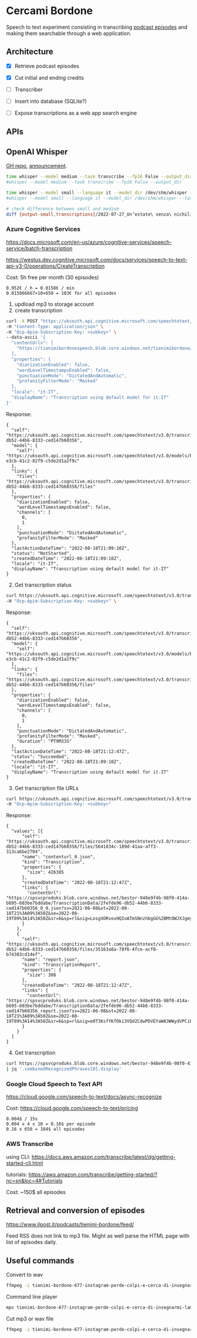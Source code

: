 # Cercami Bordone

Speech to text experiment consisting in transcribing [podcast episodes][tb] and making them
searchable through a web application.

## Architecture

-[x] Retrieve podcast episodes
-[x] Cut initial and ending credits
-[ ] Transcriber
-[ ] Insert into database (SQLite?)
-[ ] Expose transcriptions as a web app search engine


## APIs

## OpenAI Whisper

[GH repo](https://github.com/openai/whisper), [announcement](https://openai.com/blog/whisper/).

```bash
time whisper --model medium --task transcribe --fp16 False --output_dir transcriptions episodes-cut/2022-07-27_Un’estate\ senza\ nichilismo,\ senza\ Temptation\ Island.mp3
#whisper --model medium --task transcribe --fp16 False --output_dir    38587.67s user 428.06s system 392% cpu 2:45:44.79 total

time whisper --model small --language it --model_dir /dev/shm/whisper --task transcribe --fp16 False --output_dir output-small episodes-cut/2022-07-27_Un’estate\ senza\ nichilismo,\ senza\ Temptation\ Island.mp3
#whisper --model small --language it --model_dir /dev/shm/whisper --task        11400.85s user 47.84s system 397% cpu 48:02.13 total

# check difference between small and medium
diff {output-small,transcriptions}/2022-07-27_Un’estate\ senza\ nichilismo,\ senza\ Temptation\ Island.mp3.txt
```

### Azure Cognitive Services

https://docs.microsoft.com/en-us/azure/cognitive-services/speech-service/batch-transcription

https://westus.dev.cognitive.microsoft.com/docs/services/speech-to-text-api-v3-0/operations/CreateTranscription

Cost: 5h free per month (30 episodes)
```
0.952€ / h = 0.0158€ / min
0.015866667×10×650 = 103€ for all episodes
```

1. updload mp3 to storage account
2. create transcription
```bash
curl -X POST "https://uksouth.api.cognitive.microsoft.com/speechtotext/v3.0/transcriptions" \
-H "Content-Type: application/json" \
-H "Ocp-Apim-Subscription-Key: <subkey>" \
--data-ascii '{
  "contentUrls": [
    "https://tienimibordonespeech.blob.core.windows.net/tienimibordone/2022-07-28_Instagram perde colpi e cerca di insegnarmi l’amore.mp3"
  ],
  "properties": {
    "diarizationEnabled": false,
    "wordLevelTimestampsEnabled": false,
    "punctuationMode": "DictatedAndAutomatic",
    "profanityFilterMode": "Masked"
  },
  "locale": "it-IT",
  "displayName": "Transcription using default model for it-IT"
}'
```
Response:
```
{
  "self": "https://uksouth.api.cognitive.microsoft.com/speechtotext/v3.0/transcriptions/2fefde96-db52-44b6-8333-ced147b60356",
  "model": {
    "self": "https://uksouth.api.cognitive.microsoft.com/speechtotext/v3.0/models/base/bc7665d4-e3cb-41c2-82f9-c5de2d1a2f9c"
  },
  "links": {
    "files": "https://uksouth.api.cognitive.microsoft.com/speechtotext/v3.0/transcriptions/2fefde96-db52-44b6-8333-ced147b60356/files"
  },
  "properties": {
    "diarizationEnabled": false,
    "wordLevelTimestampsEnabled": false,
    "channels": [
      0,
      1
    ],
    "punctuationMode": "DictatedAndAutomatic",
    "profanityFilterMode": "Masked"
  },
  "lastActionDateTime": "2022-08-18T21:09:10Z",
  "status": "NotStarted",
  "createdDateTime": "2022-08-18T21:09:10Z",
  "locale": "it-IT",
  "displayName": "Transcription using default model for it-IT"
}
```
2. Get transcription status
```bash
curl https://uksouth.api.cognitive.microsoft.com/speechtotext/v3.0/transcriptions/2fefde96-db52-44b6-8333-ced147b60356 \
-H "Ocp-Apim-Subscription-Key: <subkey>" \
```
Response:
```
{
  "self": "https://uksouth.api.cognitive.microsoft.com/speechtotext/v3.0/transcriptions/2fefde96-db52-44b6-8333-ced147b60356",
  "model": {
    "self": "https://uksouth.api.cognitive.microsoft.com/speechtotext/v3.0/models/base/bc7665d4-e3cb-41c2-82f9-c5de2d1a2f9c"
  },
  "links": {
    "files": "https://uksouth.api.cognitive.microsoft.com/speechtotext/v3.0/transcriptions/2fefde96-db52-44b6-8333-ced147b60356/files"
  },
  "properties": {
    "diarizationEnabled": false,
    "wordLevelTimestampsEnabled": false,
    "channels": [
      0,
      1
    ],
    "punctuationMode": "DictatedAndAutomatic",
    "profanityFilterMode": "Masked",
    "duration": "PT9M33S"
  },
  "lastActionDateTime": "2022-08-18T21:12:47Z",
  "status": "Succeeded",
  "createdDateTime": "2022-08-18T21:09:10Z",
  "locale": "it-IT",
  "displayName": "Transcription using default model for it-IT"
}
```
3. Get transcription file URLs
```bash
curl https://uksouth.api.cognitive.microsoft.com/speechtotext/v3.0/transcriptions/2fefde96-db52-44b6-8333-ced147b60356/files
-H "Ocp-Apim-Subscription-Key: <subkey>"
```
Response:
```
{
  "values": [{
      "self": "https://uksouth.api.cognitive.microsoft.com/speechtotext/v3.0/transcriptions/2fefde96-db52-44b6-8333-ced147b60356/files/5641834c-109d-41aa-aff3-313ca6be2704",
      "name": "contenturl_0.json",
      "kind": "Transcription",
      "properties": {
        "size": 426385
      },
      "createdDateTime": "2022-08-18T21:12:47Z",
      "links": {
        "contentUrl": "https://spsvcproduks.blob.core.windows.net/bestor-948e9f4b-98f0-414a-b695-603be7bddabe/TranscriptionData/2fefde96-db52-44b6-8333-ced147b60356_0_0.json?sv=2021-06-08&st=2022-08-18T21%3A09%3A50Z&se=2022-08-19T09%3A14%3A50Z&sr=b&sp=rl&sig=LosgXORvovHQIoATmSNnzhbgGG%2BMtOWJXJgmymMJ%2FZA%3D"
      }
    },
    {
      "self": "https://uksouth.api.cognitive.microsoft.com/speechtotext/v3.0/transcriptions/2fefde96-db52-44b6-8333-ced147b60356/files/35163a8a-78f6-4fce-acf0-b74383cd14ef",
      "name": "report.json",
      "kind": "TranscriptionReport",
      "properties": {
        "size": 308
      },
      "createdDateTime": "2022-08-18T21:12:47Z",
      "links": {
        "contentUrl": "https://spsvcproduks.blob.core.windows.net/bestor-948e9f4b-98f0-414a-b695-603be7bddabe/TranscriptionData/2fefde96-db52-44b6-8333-ced147b60356_report.json?sv=2021-06-08&st=2022-08-18T21%3A09%3A50Z&se=2022-08-19T09%3A14%3A50Z&sr=b&sp=rl&sig=e0T3KsfYKfDki3VQd2CdwPDVEYaWA3WWydVPCiKKrFI%3D"
      }
    }
  ]
}
```
4. Get transcription
```bash
curl https://spsvcproduks.blob.core.windows.net/bestor-948e9f4b-98f0-414a-b695-603be7bddabe/TranscriptionData/2fefde96-db52-44b6-8333-ced147b60356_0_0.json?sv=2021-06-08&st=2022-08-18T21%3A09%3A50Z&se=2022-08-19T09%3A14%3A50Z&sr=b&sp=rl&sig=LosgXORvovHQIoATmSNnzhbgGG%2BMtOWJXJgmymMJ%2FZA%3D
| jq '.combinedRecognizedPhrases[0].display'
```


### Google Cloud Speech to Text API

https://cloud.google.com/speech-to-text/docs/async-recognize

Cost: https://cloud.google.com/speech-to-text/pricing

```
0.004$ / 15s
0.004 x 4 x 10 = 0.16$ per episode
0.16 x 650 = 104$ all episodes
```

### AWS Transcribe

using CLI: https://docs.aws.amazon.com/transcribe/latest/dg/getting-started-cli.html

tutorials: https://aws.amazon.com/transcribe/getting-started/?nc=sn&loc=4#Tutorials

Cost: ~150$ all episodes


## Retrieval and conversion of episodes


https://www.ilpost.it/podcasts/tienimi-bordone/feed/

Feed RSS does not link to mp3 file.
Might as well parse the HTML page with list of episodes daily.


## Useful commands

Convert to wav
```bash
ffmpeg -i tienimi-bordone-677-instagram-perde-colpi-e-cerca-di-insegnarmi-lamore.{mp3,wav}
```

Command line player
```bash
mpv tienimi-bordone-677-instagram-perde-colpi-e-cerca-di-insegnarmi-lamore.wav
```

Cut mp3 or wav file
```bash
ffmpeg -i tienimi-bordone-677-instagram-perde-colpi-e-cerca-di-insegnarmi-lamore.mp3 -vn -acodec copy -ss 00:00:16 -to 00:01:10 output.mp3
```




[tb]: https://www.ilpost.it/podcasts/tienimi-bordone/